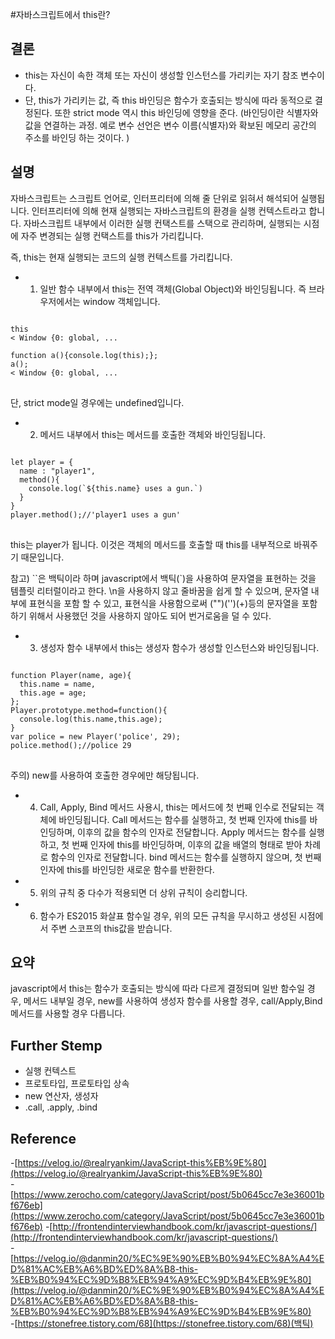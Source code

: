 #자바스크립트에서 this란?

## 결론

- this는 자신이 속한 객체 또는 자신이 생성할 인스턴스를 가리키는 자기 참조 변수이다.
- 단, this가 가리키는 값, 즉 this 바인딩은 함수가 호출되는 방식에 따라 동적으로 결정된다. 또한 strict mode 역시 this 바인딩에 영향을 준다.
(바인딩이란 식별자와 값을 연결하는 과정. 예로 변수 선언은 변수 이름(식별자)와 확보된 메모리 공간의 주소를 바인딩 하는 것이다. )

## 설명

자바스크립트는 스크립트 언어로, 인터프리터에 의해 줄 단위로 읽혀서 해석되어 실행됩니다.
인터프리터에 의해 현재 실행되는 자바스크립트의 환경을 실행 컨텍스트라고 합니다. 자바스크립트 내부에서 이러한 실행 컨택스트를 스택으로 관리하며, 실행되는 시점에 자주 변경되는 실행 컨택스트를 this가 가리킵니다.

즉, this는 현재 실행되는 코드의 실행 컨텍스트를 가리킵니다.

- 1. 일반 함수 내부에서 this는 전역 객체(Global Object)와 바인딩됩니다. 즉 브라우저에서는 window 객체입니다. 
<pre>
<code>
this
< Window {0: global, ...

function a(){console.log(this);};
a();
< Window {0: global, ...
</code>
</pre>
   단, strict mode일 경우에는 undefined입니다.

- 2. 메서드 내부에서 this는 메서드를 호출한 객체와 바인딩됩니다.

<pre>
<code>
let player = {
  name : "player1",
  method(){
    console.log(`${this.name} uses a gun.`)
  }
}
player.method();//'player1 uses a gun'
</code>
</pre>

this는 player가 됩니다.
이것은 객체의 메서드를 호출할 때 this를 내부적으로 바꿔주기 때문입니다. 

참고) ``은 백틱이라 하며 javascript에서 백틱(`)을 사용하여 문자열을 표현하는 것을 템플릿 리터럴이라고 한다.
  \n을 사용하지 않고 줄바꿈을 쉽게 할 수 있으며, 문자열 내부에 표현식을 포함 할 수 있고, 표현식을 사용함으로써 ("")('')(+)등의 문자열을 포함하기 위해서 사용했던 것을 사용하지 않아도 되어 번거로움을 덜 수 있다.
- 3. 생성자 함수 내부에서 this는 생성자 함수가 생성할 인스턴스와 바인딩됩니다. 
<pre>
<code>
function Player(name, age){
  this.name = name,
  this.age = age;
};
Player.prototype.method=function(){
  console.log(this.name,this.age);
}
var police = new Player('police', 29);
police.method();//police 29
</code>
</pre>
주의) new를 사용하여 호출한 경우에만 해당됩니다. 
- 4. Call, Apply, Bind 메서드 사용시, this는 메서드에 첫 번째 인수로 전달되는 객체에 바인딩됩니다.
Call 메서드는 함수를 실행하고, 첫 번째 인자에 this를 바인딩하며, 이후의 값을 함수의 인자로 전달합니다.
Apply 메서드는 함수를 실행하고, 첫 번째 인자에 this를 바인딩하며, 이후의 값을 배열의 형태로 받아 차례로 함수의 인자로 전달합니다. bind 메서드는 함수를 실행하지 않으며, 첫 번째 인자에 this를 바인딩한 새로운 함수를 반환한다. 
- 5. 위의 규칙 중 다수가 적용되면 더 상위 규칙이 승리합니다. 
- 6. 함수가 ES2015 화살표 함수일 경우, 위의 모든 규칙을 무시하고 생성된 시점에서 주변 스코프의 this값을 받습니다. 
## 요약
javascript에서 this는 함수가 호출되는 방식에 따라 다르게 결정되며 일반 함수일 경우, 메서드 내부일 경우, new를 사용하여 생성자 함수를 사용할 경우, call/Apply,Bind 메서드를 사용할 경우 다릅니다.
## Further Stemp
- 실행 컨텍스트
- 프로토타입, 프로토타입 상속
- new 연산자, 생성자
- .call, .apply, .bind
## Reference
-[https://velog.io/@realryankim/JavaScript-this%EB%9E%80](https://velog.io/@realryankim/JavaScript-this%EB%9E%80)   
-[https://www.zerocho.com/category/JavaScript/post/5b0645cc7e3e36001bf676eb](https://www.zerocho.com/category/JavaScript/post/5b0645cc7e3e36001bf676eb)
-[http://frontendinterviewhandbook.com/kr/javascript-questions/](http://frontendinterviewhandbook.com/kr/javascript-questions/)   
-[https://velog.io/@danmin20/%EC%9E%90%EB%B0%94%EC%8A%A4%ED%81%AC%EB%A6%BD%ED%8A%B8-this-%EB%B0%94%EC%9D%B8%EB%94%A9%EC%9D%B4%EB%9E%80](https://velog.io/@danmin20/%EC%9E%90%EB%B0%94%EC%8A%A4%ED%81%AC%EB%A6%BD%ED%8A%B8-this-%EB%B0%94%EC%9D%B8%EB%94%A9%EC%9D%B4%EB%9E%80)   
-[https://stonefree.tistory.com/68](https://stonefree.tistory.com/68)(백틱)   